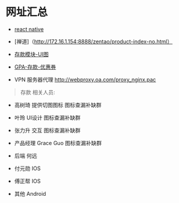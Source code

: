 # 网址汇总

- [react native](https://facebook.github.io/react-native/)

- [禅道]（http://172.16.1.154:8888/zentao/product-index-no.html）

- [存款模块-UI图](file:///Users/shuimu0579/Documents/dev/VB-Requirement/08银行UI改版/002银行UI文档/20190716存入-B2/index.html#artboard2)

- [GPA-存款-优惠券](file:///Users/shuimu0579/Documents/dev/VB-Requirement/08银行UI改版/002银行UI文档/20190821存款lion加息券流程/index.html#artboard0)

- VPN 服务器代理  http://webproxy.oa.com/proxy_nginx.pac

> 存款 相关人员:

- 高树琦  提供切图图标 图标查漏补缺群
- 叶玲  UI设计 图标查漏补缺群
- 张力升  交互  图标查漏补缺群
- 产品经理 Grace Guo  图标查漏补缺群

- 后端 何远

- 付元勋  IOS
- 傅正帮  IOS

- 其他 Android
